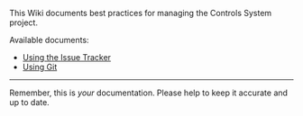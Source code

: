 This Wiki documents best practices for managing the Controls System project.

Available documents:

  * [Using the Issue Tracker](Using_The_Issue_Tracker.md)
  * [Using Git](Using_Git.md)


---


Remember, this is _your_ documentation.  Please help to keep it accurate and up to date.